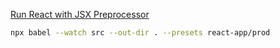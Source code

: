 [Run React with JSX Preprocessor](https://reactjs.org/docs/add-react-to-a-website.html#run-jsx-preprocessor)

```Bash
npx babel --watch src --out-dir . --presets react-app/prod
```
